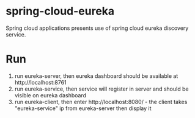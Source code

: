# spring-cloud-eureka
Spring cloud applications presents use of spring cloud eureka discovery service.

# Run
1. run eureka-server, then eureka dashboard should be available at http://localhost:8761
2. run eureka-service, then service will register in server and should be visible on eureka dashboard
3. run eureka-client, then enter http://localhost:8080/ - the client takes "eureka-service" ip from eureka-server then display it
